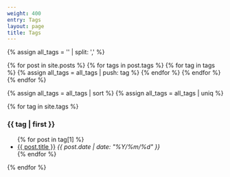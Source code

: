 ```yaml
---
weight: 400
entry: Tags
layout: page
title: Tags
---
```



{% assign all_tags = '' | split: ',' %}

 {% for post in site.posts %}
    {% for tags in post.tags %}
        {% for tag in tags %}
            {% assign all_tags = all_tags | push: tag %}
        {% endfor %}
    {% endfor %}
{% endfor %}

{% assign all_tags = all_tags | sort %}
{% assign all_tags = all_tags | uniq %}

{% for tag in site.tags %}
  <h3 id="{{ tag[0] | slugify }}">{{ tag | first }}</h3>
  <ul>
    {% for post in tag[1] %}
    <li>
      <a href="{{ post.url }}">{{ post.title }}</a>
      <i>{{ post.date | date: "%Y/%m/%d" }}</i>
    </li>
    {% endfor %}
  </ul>
{% endfor %}
